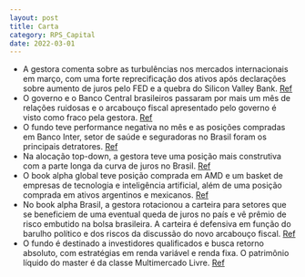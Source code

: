 ```yaml
---
layout: post
title: Carta
category: RPS_Capital
date: 2022-03-01
---
```


- A gestora comenta sobre as turbulências nos mercados internacionais em março, com uma forte reprecificação dos ativos após declarações sobre aumento de juros pelo FED e a quebra do Silicon Valley Bank.
<a href="#" onclick="search_on_pdf('fortes de emprego e inflação, colocando novamente pressão sobre os ativos internacionais e uma nova ')">Ref</a>
- O governo e o Banco Central brasileiros passaram por mais um mês de relações ruidosas e o arcabouço fiscal apresentado pelo governo é visto como fraco pela gestora. 
<a href="#" onclick="search_on_pdf('uma sinalização, mesmo que frágil, de que algum freio os gastos terão e que seu crescimento será de ')">Ref</a>
- O fundo teve performance negativa no mês e as posições compradas em Banco Inter, setor de saúde e seguradoras no Brasil foram os principais detratores.
<a href="#" onclick="search_on_pdf('uma sinalização, mesmo que frágil, de que algum freio os gastos terão e que seu crescimento será de ')">Ref</a>
- Na alocação top-down, a gestora teve uma posição mais construtiva com a parte longa da curva de juros no Brasil.
<a href="#" onclick="search_on_pdf('Na alocação top-down, ao longo do mês passamos a ter uma posição mais construtiva com a parte longa ')">Ref</a>
- O book alpha global teve posição comprada em AMD e um basket de empresas de tecnologia e inteligência artificial, além de uma posição comprada em ativos argentinos e mexicanos.
<a href="#" onclick="search_on_pdf('contrapartida, obtivemos uma performance positiva em nossa carteira de alpha global (destaque para n')">Ref</a>
- No book alpha Brasil, a gestora rotacionou a carteira para setores que se beneficiem de uma eventual queda de juros no país e vê prêmio de risco embutido na bolsa brasileira. A carteira é defensiva em função do barulho político e dos riscos da discussão do novo arcabouço fiscal. 
<a href="#" onclick="search_on_pdf('Em nosso book alpha Brasil, temos rotacionado a carteira gradativamente para setores que se benefici')">Ref</a>
- O fundo é destinado a investidores qualificados e busca retorno absoluto, com estratégias em renda variável e renda fixa. O patrimônio líquido do master é da classe Multimercado Livre.
<a href="#" onclick="search_on_pdf('2,00% a.a..Patrim. Líquido do MasterClassificação AnbimaMultimercado LivreCódigo BloombergCNPJ')">Ref</a>
